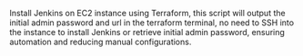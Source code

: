 Install Jenkins on EC2 instance using Terraform, this script will output the initial admin password and url in the terraform terminal, no need to SSH into the instance to install Jenkins or retrieve initial admin password, ensuring automation and reducing manual configurations.
